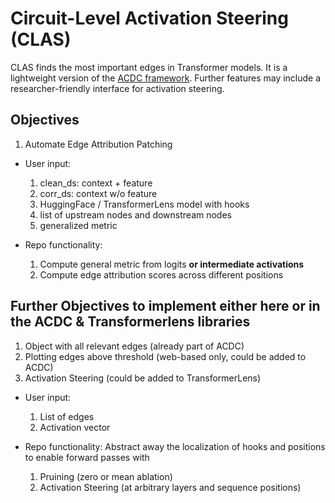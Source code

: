 # Circuit-Level Activation Steering (CLAS)

CLAS finds the most important edges in Transformer models. It is a lightweight version of the [ACDC framework](https://github.com/ArthurConmy/Automatic-Circuit-Discovery). Further features may include a researcher-friendly interface for activation steering.

## Objectives
1. Automate Edge Attribution Patching
  - User input:
    1. clean_ds: context + feature
    2. corr_ds: context w/o feature
    3. HuggingFace / TransformerLens model with hooks
    4. list of upstream nodes and downstream nodes
    5. generalized metric
   
  - Repo functionality:
    1. Compute general metric from logits **or intermediate activations**
    2. Compute edge attribution scores across different positions
  
   
## Further Objectives to implement either here or in the ACDC & Transformerlens libraries
1. Object with all relevant edges (already part of ACDC)
2. Plotting edges above threshold (web-based only, could be added to ACDC)
3. Activation Steering (could be added to TransformerLens)
  - User input:
    1. List of edges
    2. Activation vector

  - Repo functionality: Abstract away the localization of hooks and positions to enable forward passes with
    1. Pruining (zero or mean ablation)
    2. Activation Steering (at arbitrary layers and sequence positions)

